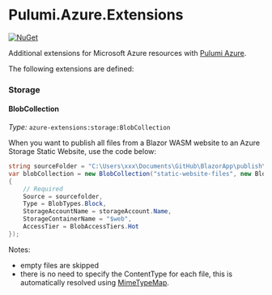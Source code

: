 # Pulumi.Azure.Extensions
[![NuGet](https://buildstats.info/nuget/Pulumi.Azure.Extensions)](https://www.nuget.org/packages/Pulumi.Azure.Extensions)

Additional extensions for Microsoft Azure resources with [Pulumi Azure](https://github.com/pulumi/pulumi-azure).

The following extensions are defined:

### Storage

#### BlobCollection
_Type:_ `azure-extensions:storage:BlobCollection`

When you want to publish all files from a Blazor WASM website to an Azure Storage Static Website, use the code below:

``` c#
string sourceFolder = "C:\Users\xxx\Documents\GitHub\BlazorApp\publish\wwwroot";
var blobCollection = new BlobCollection("static-website-files", new BlobCollectionArgs
{
    // Required
    Source = sourcefolder,
    Type = BlobTypes.Block,
    StorageAccountName = storageAccount.Name,
    StorageContainerName = "$web",
    AccessTier = BlobAccessTiers.Hot
});
```

Notes:
- empty files are skipped
- there is no need to specify the ContentType for each file, this is automatically resolved using [MimeTypeMap](https://github.com/samuelneff/MimeTypeMap).
